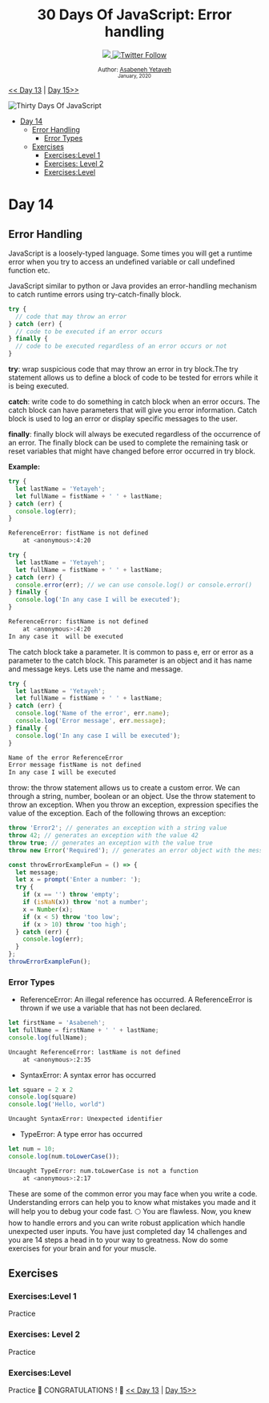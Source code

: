 <div align="center">
  <h1> 30 Days Of JavaScript: Error handling</h1>
  <a class="header-badge" target="_blank" href="https://www.linkedin.com/in/asabeneh/">
  <img src="https://img.shields.io/badge/style--5eba00.svg?label=LinkedIn&logo=linkedin&style=social">
  </a>
  <a class="header-badge" target="_blank" href="https://twitter.com/Asabeneh">
  <img alt="Twitter Follow" src="https://img.shields.io/twitter/follow/asabeneh?style=social">
  </a>

<sub>Author:
<a href="https://www.linkedin.com/in/asabeneh/" target="_blank">Asabeneh
Yetayeh</a><br> <small> January, 2020</small> </sub>

</div>

[<< Day 13](../13_Day_Console_object_methods/13_day_console_object_methods.md)
| [Day 15>>](../15_Day_Classes/15_day_classes.md)

![Thirty Days Of JavaScript](../images/banners/day_1_14.png)

- [Day 14](#day-14)
  - [Error Handling](#error-handling)
    - [Error Types](#error-types)
  - [Exercises](#exercises)
    - [Exercises:Level 1](#exerciseslevel-1)
    - [Exercises: Level 2](#exercises-level-2)
    - [Exercises:Level](#exerciseslevel)

# Day 14

## Error Handling

JavaScript is a loosely-typed language. Some times you will get a
runtime error when you try to access an undefined variable or call
undefined function etc.

JavaScript similar to python or Java provides an error-handling
mechanism to catch runtime errors using try-catch-finally block.

```js
try {
  // code that may throw an error
} catch (err) {
  // code to be executed if an error occurs
} finally {
  // code to be executed regardless of an error occurs or not
}
```

**try**: wrap suspicious code that may throw an error in try block.The
try statement allows us to define a block of code to be tested for
errors while it is being executed.

**catch**: write code to do something in catch block when an error
occurs. The catch block can have parameters that will give you error
information. Catch block is used to log an error or display specific
messages to the user.

**finally**: finally block will always be executed regardless of the
occurrence of an error. The finally block can be used to complete the
remaining task or reset variables that might have changed before error
occurred in try block.

**Example:**

```js
try {
  let lastName = 'Yetayeh';
  let fullName = fistName + ' ' + lastName;
} catch (err) {
  console.log(err);
}
```

```sh
ReferenceError: fistName is not defined
    at <anonymous>:4:20
```

```js
try {
  let lastName = 'Yetayeh';
  let fullName = fistName + ' ' + lastName;
} catch (err) {
  console.error(err); // we can use console.log() or console.error()
} finally {
  console.log('In any case I will be executed');
}
```

```sh
ReferenceError: fistName is not defined
    at <anonymous>:4:20
In any case it  will be executed
```

The catch block take a parameter. It is common to pass e, err or error
as a parameter to the catch block. This parameter is an object and it
has name and message keys. Lets use the name and message.

```js
try {
  let lastName = 'Yetayeh';
  let fullName = fistName + ' ' + lastName;
} catch (err) {
  console.log('Name of the error', err.name);
  console.log('Error message', err.message);
} finally {
  console.log('In any case I will be executed');
}
```

```sh
Name of the error ReferenceError
Error message fistName is not defined
In any case I will be executed
```

throw: the throw statement allows us to create a custom error. We can
through a string, number, boolean or an object. Use the throw
statement to throw an exception. When you throw an exception,
expression specifies the value of the exception. Each of the following
throws an exception:

```js
throw 'Error2'; // generates an exception with a string value
throw 42; // generates an exception with the value 42
throw true; // generates an exception with the value true
throw new Error('Required'); // generates an error object with the message of Required
```

```js
const throwErrorExampleFun = () => {
  let message;
  let x = prompt('Enter a number: ');
  try {
    if (x == '') throw 'empty';
    if (isNaN(x)) throw 'not a number';
    x = Number(x);
    if (x < 5) throw 'too low';
    if (x > 10) throw 'too high';
  } catch (err) {
    console.log(err);
  }
};
throwErrorExampleFun();
```

### Error Types

- ReferenceError: An illegal reference has occurred. A
  ReferenceError is thrown if we use a variable that has not been
  declared.

```js
let firstName = 'Asabeneh';
let fullName = firstName + ' ' + lastName;
console.log(fullName);
```

```sh
Uncaught ReferenceError: lastName is not defined
    at <anonymous>:2:35
```

- SyntaxError: A syntax error has occurred

```js
let square = 2 x 2
console.log(square)
console.log('Hello, world")
```

```sh
Uncaught SyntaxError: Unexpected identifier
```

- TypeError: A type error has occurred

```js
let num = 10;
console.log(num.toLowerCase());
```

```sh
Uncaught TypeError: num.toLowerCase is not a function
    at <anonymous>:2:17
```

These are some of the common error you may face when you write a code.
Understanding errors can help you to know what mistakes you made and
it will help you to debug your code fast. 🌕 You are flawless. Now,
you knew how to handle errors and you can write robust application
which handle unexpected user inputs. You have just completed day 14
challenges and you are 14 steps a head in to your way to greatness.
Now do some exercises for your brain and for your muscle.

## Exercises

### Exercises:Level 1

Practice

### Exercises: Level 2

Practice

### Exercises:Level

Practice 🎉 CONGRATULATIONS ! 🎉
[<< Day 13](../13_Day_Console_object_methods/13_day_console_object_methods.md)
| [Day 15>>](../15_Day_Classes/15_day_classes.md)
